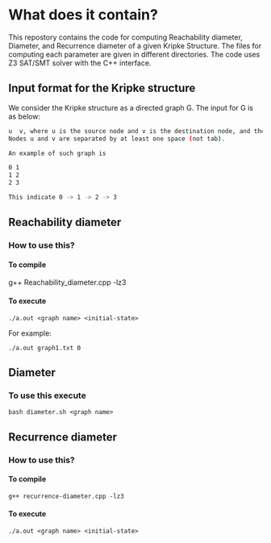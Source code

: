 # What does it contain?

This repostory contains the code for computing Reachability diameter, Diameter, and Recurrence diameter of a given Kripke Structure. 
The files for computing each parameter are given in different directories. 
The code uses Z3 SAT/SMT solver with the C++ interface. 

## Input format for the Kripke structure

We consider the Kripke structure as a directed graph G. 
The input for G is as below:

```sh
u  v, where u is the source node and v is the destination node, and there exists an edge from u to v.
Nodes u and v are separated by at least one space (not tab).

An example of such graph is

0 1
1 2
2 3

This indicate 0 -> 1 -> 2 -> 3
```


## Reachability diameter
### How to use this?

#### To compile 

g++ Reachability_diameter.cpp -lz3

#### To execute
```SH 
./a.out <graph name> <initial-state>
```
For example:
````SH
./a.out graph1.txt 0
````


## Diameter
### To use this execute 
```SH 
bash diameter.sh <graph name>
```


## Recurrence diameter
###  How to use this?

#### To compile 
````SH
g++ recurrence-diameter.cpp -lz3
````

#### To execute
```SH 
./a.out <graph name> <initial-state>
```

